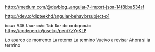 https://medium.com/@devblog_/angular-7-import-json-14f8bba534af

https://dev.to/dipteekhd/angular-behaviorsubject-p1

issue #35 
Usar este Tab Bar de codepen.io
https://codepen.io/josetxu/pen/YzYgKLP

Lo aparco de momento
La retomo
La termino
Vuelvo a revisar
Ahora si la termino